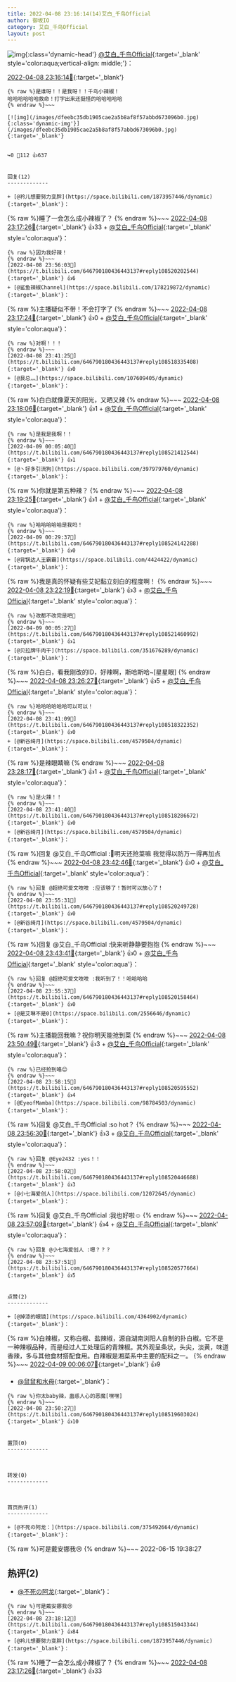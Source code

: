 ```yaml
---
title: 2022-04-08 23:16:14(14)艾白_千鸟Official
author: 御坂IO
category: 艾白_千鸟Official
layout: post
---
```


![img](/images/9ae8b9445fd0665cc014d9080156a45271be73c6.jpg){:class='dynamic-head'}
[@艾白_千鸟Official](https://space.bilibili.com/334537711/dynamic){:target='_blank' style='color:aqua;vertical-align: middle;'}：

[2022-04-08 23:16:14🔗](https://t.bilibili.com/646790180436443137){:target='_blank'}

~~~
{% raw %}是谁呀！！是我呀！！千鸟小辣椒！
哈哈哈哈哈哈救命！打字出来还挺怪的哈哈哈哈哈
{% endraw %}~~~

[![img](/images/dfeebc35db1905cae2a5b8af8f57abbd673096b0.jpg){:class='dynamic-img'}](/images/dfeebc35db1905cae2a5b8af8f57abbd673096b0.jpg){:target='_blank'}


↪️0 💬112 👍637


回复(12)
-------------

+ [@衿儿想要努力变胖](https://space.bilibili.com/1873957446/dynamic){:target='_blank'}：
~~~
{% raw %}睡了一会怎么成小辣椒了？
{% endraw %}~~~
[2022-04-08 23:17:26🔗](https://t.bilibili.com/646790180436443137#reply108514791120){:target='_blank'} 👍33
    + [@艾白_千鸟Official](https://space.bilibili.com/334537711/dynamic){:target='_blank' style='color:aqua'}：
~~~
{% raw %}因为我好辣！
{% endraw %}~~~
[2022-04-08 23:56:03🔗](https://t.bilibili.com/646790180436443137#reply108520202544){:target='_blank'} 👍6
+ [@鲨鱼辣椒Channel](https://space.bilibili.com/178219872/dynamic){:target='_blank'}：
~~~
{% raw %}主播疑似不带！不会打字了
{% endraw %}~~~
[2022-04-08 23:17:24🔗](https://t.bilibili.com/646790180436443137#reply108514844224){:target='_blank'} 👍0
    + [@艾白_千鸟Official](https://space.bilibili.com/334537711/dynamic){:target='_blank' style='color:aqua'}：
~~~
{% raw %}对啊！！！
{% endraw %}~~~
[2022-04-08 23:41:25🔗](https://t.bilibili.com/646790180436443137#reply108518335408){:target='_blank'} 👍0
+ [@艮总灬](https://space.bilibili.com/107609405/dynamic){:target='_blank'}：
~~~
{% raw %}白白就像夏天的阳光，又晒又辣
{% endraw %}~~~
[2022-04-08 23:18:06🔗](https://t.bilibili.com/646790180436443137#reply108514878368){:target='_blank'} 👍1
    + [@艾白_千鸟Official](https://space.bilibili.com/334537711/dynamic){:target='_blank' style='color:aqua'}：
~~~
{% raw %}是我是我啊！！
{% endraw %}~~~
[2022-04-09 00:05:40🔗](https://t.bilibili.com/646790180436443137#reply108521412544){:target='_blank'} 👍1
+ [@丶好多引流狗](https://space.bilibili.com/397979760/dynamic){:target='_blank'}：
~~~
{% raw %}你就是第五种辣？
{% endraw %}~~~
[2022-04-08 23:19:25🔗](https://t.bilibili.com/646790180436443137#reply108515102864){:target='_blank'} 👍1
    + [@艾白_千鸟Official](https://space.bilibili.com/334537711/dynamic){:target='_blank' style='color:aqua'}：
~~~
{% raw %}哈哈哈哈哈是我吗！
{% endraw %}~~~
[2022-04-09 00:29:37🔗](https://t.bilibili.com/646790180436443137#reply108524142288){:target='_blank'} 👍0
+ [@背锅达人王霸霸](https://space.bilibili.com/4424422/dynamic){:target='_blank'}：
~~~
{% raw %}我是真的怀疑有些艾妃黏立刻白的程度啊！
{% endraw %}~~~
[2022-04-08 23:22:19🔗](https://t.bilibili.com/646790180436443137#reply108515608288){:target='_blank'} 👍3
    + [@艾白_千鸟Official](https://space.bilibili.com/334537711/dynamic){:target='_blank' style='color:aqua'}：
~~~
{% raw %}改都不改完是吧🤔
{% endraw %}~~~
[2022-04-09 00:05:27🔗](https://t.bilibili.com/646790180436443137#reply108521460992){:target='_blank'} 👍1
+ [@贝拉牌牛肉干](https://space.bilibili.com/351676289/dynamic){:target='_blank'}：
~~~
{% raw %}白白，看我刚改的ID，好辣啊，斯哈斯哈~[星星眼]
{% endraw %}~~~
[2022-04-08 23:26:27🔗](https://t.bilibili.com/646790180436443137#reply108516194928){:target='_blank'} 👍5
    + [@艾白_千鸟Official](https://space.bilibili.com/334537711/dynamic){:target='_blank' style='color:aqua'}：
~~~
{% raw %}哈哈哈哈哈哈可以可以！
{% endraw %}~~~
[2022-04-08 23:41:09🔗](https://t.bilibili.com/646790180436443137#reply108518322352){:target='_blank'} 👍0
+ [@新谷绮月](https://space.bilibili.com/4579504/dynamic){:target='_blank'}：
~~~
{% raw %}是辣眼睛嘛
{% endraw %}~~~
[2022-04-08 23:28:17🔗](https://t.bilibili.com/646790180436443137#reply108516381872){:target='_blank'} 👍1
    + [@艾白_千鸟Official](https://space.bilibili.com/334537711/dynamic){:target='_blank' style='color:aqua'}：
~~~
{% raw %}是火辣！！
{% endraw %}~~~
[2022-04-08 23:41:40🔗](https://t.bilibili.com/646790180436443137#reply108518286672){:target='_blank'} 👍0
+ [@新谷绮月](https://space.bilibili.com/4579504/dynamic){:target='_blank'}：
~~~
{% raw %}回复 @艾白_千鸟Official :👀明天还抢菜嘛 我觉得以防万一得再加点
{% endraw %}~~~
[2022-04-08 23:42:46🔗](https://t.bilibili.com/646790180436443137#reply108518442128){:target='_blank'} 👍0
    + [@艾白_千鸟Official](https://space.bilibili.com/334537711/dynamic){:target='_blank' style='color:aqua'}：
~~~
{% raw %}回复 @超绝可爱文吱吱 :应该够了！暂时可以放心了！
{% endraw %}~~~
[2022-04-08 23:55:31🔗](https://t.bilibili.com/646790180436443137#reply108520249728){:target='_blank'} 👍0
+ [@新谷绮月](https://space.bilibili.com/4579504/dynamic){:target='_blank'}：
~~~
{% raw %}回复 @艾白_千鸟Official :快来听静静要抱抱
{% endraw %}~~~
[2022-04-08 23:43:41🔗](https://t.bilibili.com/646790180436443137#reply108518538128){:target='_blank'} 👍0
    + [@艾白_千鸟Official](https://space.bilibili.com/334537711/dynamic){:target='_blank' style='color:aqua'}：
~~~
{% raw %}回复 @超绝可爱文吱吱 :我听到了！！哈哈哈哈
{% endraw %}~~~
[2022-04-08 23:55:37🔗](https://t.bilibili.com/646790180436443137#reply108520158464){:target='_blank'} 👍0
+ [@是艾琳不是0](https://space.bilibili.com/2556646/dynamic){:target='_blank'}：
~~~
{% raw %}主播能回我嘛？祝你明天能抢到菜
{% endraw %}~~~
[2022-04-08 23:50:49🔗](https://t.bilibili.com/646790180436443137#reply108519494640){:target='_blank'} 👍3
    + [@艾白_千鸟Official](https://space.bilibili.com/334537711/dynamic){:target='_blank' style='color:aqua'}：
~~~
{% raw %}已经抢到咯😊
{% endraw %}~~~
[2022-04-08 23:58:15🔗](https://t.bilibili.com/646790180436443137#reply108520595552){:target='_blank'} 👍4
+ [@EyeofMamba](https://space.bilibili.com/98784503/dynamic){:target='_blank'}：
~~~
{% raw %}回复 @艾白_千鸟Official :so hot？
{% endraw %}~~~
[2022-04-08 23:56:30🔗](https://t.bilibili.com/646790180436443137#reply108520221392){:target='_blank'} 👍3
    + [@艾白_千鸟Official](https://space.bilibili.com/334537711/dynamic){:target='_blank' style='color:aqua'}：
~~~
{% raw %}回复 @Eye2432 :yes！！
{% endraw %}~~~
[2022-04-08 23:58:02🔗](https://t.bilibili.com/646790180436443137#reply108520446688){:target='_blank'} 👍3
+ [@小七海爱创人](https://space.bilibili.com/12072645/dynamic){:target='_blank'}：
~~~
{% raw %}回复 @艾白_千鸟Official :我也好啦☺️
{% endraw %}~~~
[2022-04-08 23:57:09🔗](https://t.bilibili.com/646790180436443137#reply108520409776){:target='_blank'} 👍4
    + [@艾白_千鸟Official](https://space.bilibili.com/334537711/dynamic){:target='_blank' style='color:aqua'}：
~~~
{% raw %}回复 @小七海爱创人 :嗯？？？
{% endraw %}~~~
[2022-04-08 23:57:51🔗](https://t.bilibili.com/646790180436443137#reply108520577664){:target='_blank'} 👍5


点赞(2)
-------------

+ [@掉漆的眼镜](https://space.bilibili.com/4364902/dynamic){:target='_blank'}：
~~~
{% raw %}白辣椒，又称白椒、盐辣椒，源自湖南浏阳人自制的扑白椒。它不是一种辣椒品种，而是经过人工处理后的青辣椒。其外观呈条状，头尖，淡黄，味道香辣，多与其他食材搭配食用。白辣椒是湘菜系中主要的配料之一。
{% endraw %}~~~
[2022-04-09 00:06:07🔗](https://t.bilibili.com/646790180436443137#reply108521488240){:target='_blank'} 👍9
+ [@鼠鼠和水母](https://space.bilibili.com/188580723/dynamic){:target='_blank'}：
~~~
{% raw %}你太baby辣，蛊惑人心的恶魔[嘿嘿]
{% endraw %}~~~
[2022-04-08 23:50:27🔗](https://t.bilibili.com/646790180436443137#reply108519603024){:target='_blank'} 👍10


置顶(0)
-------------



转发(0)
-------------



首页热评(1)
-------------

+ [@不死の阿龙：](https://space.bilibili.com/375492664/dynamic){:target='_blank'}：
~~~
{% raw %}可是戴安娜我😢
{% endraw %}~~~
2022-06-15 19:38:27


热评(2)
-------------

+ [@不死の阿龙](https://space.bilibili.com/375492664/dynamic){:target='_blank'}：
~~~
{% raw %}可是戴安娜我😢
{% endraw %}~~~
[2022-04-08 23:18:12🔗](https://t.bilibili.com/646790180436443137#reply108515043344){:target='_blank'} 👍84
+ [@衿儿想要努力变胖](https://space.bilibili.com/1873957446/dynamic){:target='_blank'}：
~~~
{% raw %}睡了一会怎么成小辣椒了？
{% endraw %}~~~
[2022-04-08 23:17:26🔗](https://t.bilibili.com/646790180436443137#reply108514791120){:target='_blank'} 👍33


